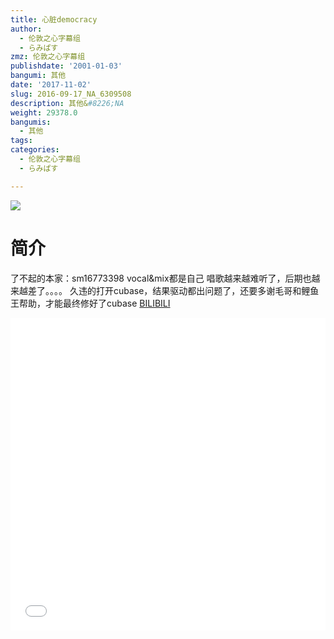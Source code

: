 ```yaml
---
title: 心脏democracy
author:
  - 伦敦之心字幕组
  - らみぱす
zmz: 伦敦之心字幕组
publishdate: '2001-01-03'
bangumi: 其他
date: '2017-11-02'
slug: 2016-09-17_NA_6309508
description: 其他&#8226;NA
weight: 29378.0
bangumis:
  - 其他
tags:
categories:
  - 伦敦之心字幕组
  - らみぱす

---
```

![](https://i.imgur.com/grMKviZ.png)
# 简介  
了不起的本家：sm16773398   vocal&amp;mix都是自己   唱歌越来越难听了，后期也越来越差了。。。。  久违的打开cubase，结果驱动都出问题了，还要多谢毛哥和鲤鱼王帮助，才能最终修好了cubase
  [BILIBILI](https://www.bilibili.com/video/av6309508/)

  <iframe src="//www.bilibili.com/html/html5player.html?cid=10251592&aid=6309508" width="100%" height="500" frameborder="0" allowfullscreen="allowfullscreen"></iframe>
